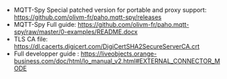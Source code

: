 - MQTT-Spy Special patched version for portable and proxy support: https://github.com/olivm-fr/paho.mqtt-spy/releases
- MQTT-Spy Full guide: https://github.com/olivm-fr/paho.mqtt-spy/raw/master/0-examples/README.docx
- TLS CA file: https://dl.cacerts.digicert.com/DigiCertSHA2SecureServerCA.crt
- Full developper guide : https://liveobjects.orange-business.com/doc/html/lo_manual_v2.html#EXTERNAL_CONNECTOR_MODE
